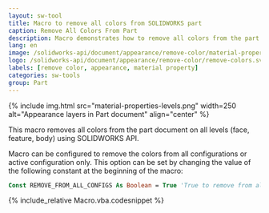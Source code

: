 ```yaml
---
layout: sw-tool
title: Macro to remove all colors from SOLIDWORKS part
caption: Remove All Colors From Part
description: Macro demonstrates how to remove all colors from the part document on all levels (face, feature, body) using SOLIDWORKS API
lang: en
image: /solidworks-api/document/appearance/remove-color/material-properties-levels.png
logo: /solidworks-api/document/appearance/remove-color/remove-colors.svg
labels: [remove color, appearance, material property]
categories: sw-tools
group: Part
---
```

{% include img.html src="material-properties-levels.png" width=250 alt="Appearance layers in Part document" align="center" %}

This macro removes all colors from the part document on all levels (face, feature, body) using SOLIDWORKS API.

Macro can be configured to remove the colors from all configurations or active configuration only. This option can be set by changing the value of the following constant at the beginning of the macro:

~~~ vb
Const REMOVE_FROM_ALL_CONFIGS As Boolean = True 'True to remove from all configurations, False to remove from active configuration only
~~~

{% include_relative Macro.vba.codesnippet %}
